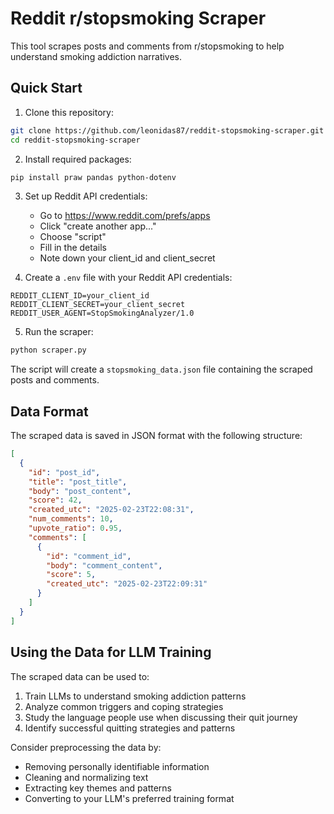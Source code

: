 # Reddit r/stopsmoking Scraper

This tool scrapes posts and comments from r/stopsmoking to help understand smoking addiction narratives.

## Quick Start

1. Clone this repository:
```bash
git clone https://github.com/leonidas87/reddit-stopsmoking-scraper.git
cd reddit-stopsmoking-scraper
```

2. Install required packages:
```bash
pip install praw pandas python-dotenv
```

3. Set up Reddit API credentials:
   - Go to https://www.reddit.com/prefs/apps
   - Click "create another app..."
   - Choose "script"
   - Fill in the details
   - Note down your client_id and client_secret

4. Create a `.env` file with your Reddit API credentials:
```
REDDIT_CLIENT_ID=your_client_id
REDDIT_CLIENT_SECRET=your_client_secret
REDDIT_USER_AGENT=StopSmokingAnalyzer/1.0
```

5. Run the scraper:
```bash
python scraper.py
```

The script will create a `stopsmoking_data.json` file containing the scraped posts and comments.

## Data Format

The scraped data is saved in JSON format with the following structure:

```json
[
  {
    "id": "post_id",
    "title": "post_title",
    "body": "post_content",
    "score": 42,
    "created_utc": "2025-02-23T22:08:31",
    "num_comments": 10,
    "upvote_ratio": 0.95,
    "comments": [
      {
        "id": "comment_id",
        "body": "comment_content",
        "score": 5,
        "created_utc": "2025-02-23T22:09:31"
      }
    ]
  }
]
```

## Using the Data for LLM Training

The scraped data can be used to:
1. Train LLMs to understand smoking addiction patterns
2. Analyze common triggers and coping strategies
3. Study the language people use when discussing their quit journey
4. Identify successful quitting strategies and patterns

Consider preprocessing the data by:
- Removing personally identifiable information
- Cleaning and normalizing text
- Extracting key themes and patterns
- Converting to your LLM's preferred training format